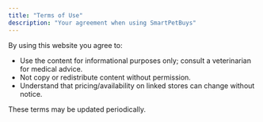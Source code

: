 ```yaml
---
title: "Terms of Use"
description: "Your agreement when using SmartPetBuys"
---
```


By using this website you agree to:
- Use the content for informational purposes only; consult a veterinarian for medical advice.
- Not copy or redistribute content without permission.
- Understand that pricing/availability on linked stores can change without notice.

These terms may be updated periodically.
